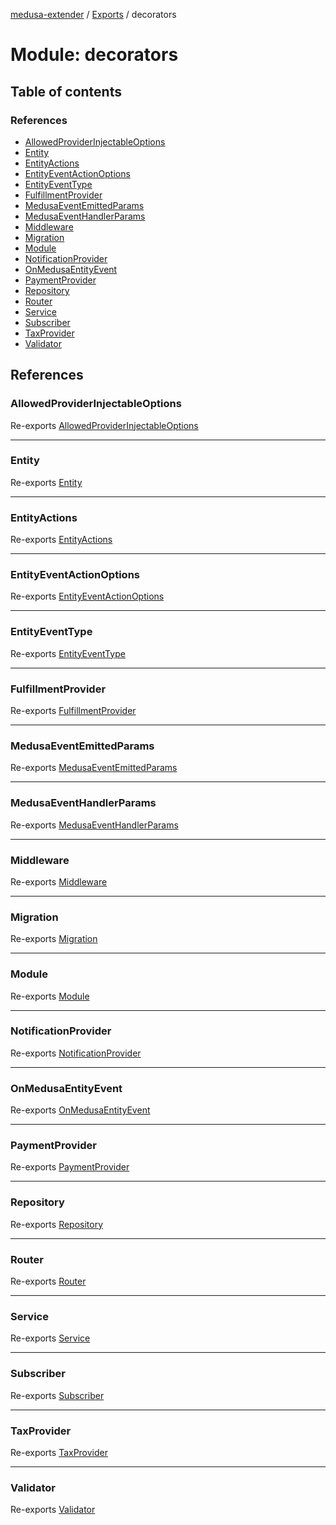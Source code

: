 [medusa-extender](../README.md) / [Exports](../modules.md) / decorators

# Module: decorators

## Table of contents

### References

- [AllowedProviderInjectableOptions](decorators.md#allowedproviderinjectableoptions)
- [Entity](decorators.md#entity)
- [EntityActions](decorators.md#entityactions)
- [EntityEventActionOptions](decorators.md#entityeventactionoptions)
- [EntityEventType](decorators.md#entityeventtype)
- [FulfillmentProvider](decorators.md#fulfillmentprovider)
- [MedusaEventEmittedParams](decorators.md#medusaeventemittedparams)
- [MedusaEventHandlerParams](decorators.md#medusaeventhandlerparams)
- [Middleware](decorators.md#middleware)
- [Migration](decorators.md#migration)
- [Module](decorators.md#module)
- [NotificationProvider](decorators.md#notificationprovider)
- [OnMedusaEntityEvent](decorators.md#onmedusaentityevent)
- [PaymentProvider](decorators.md#paymentprovider)
- [Repository](decorators.md#repository)
- [Router](decorators.md#router)
- [Service](decorators.md#service)
- [Subscriber](decorators.md#subscriber)
- [TaxProvider](decorators.md#taxprovider)
- [Validator](decorators.md#validator)

## References

### AllowedProviderInjectableOptions

Re-exports [AllowedProviderInjectableOptions](decorators_providers_decorator.md#allowedproviderinjectableoptions)

___

### Entity

Re-exports [Entity](decorators_components_decorator.md#entity)

___

### EntityActions

Re-exports [EntityActions](decorators_onMedusaEntityEvent_decorator.md#entityactions)

___

### EntityEventActionOptions

Re-exports [EntityEventActionOptions](decorators_onMedusaEntityEvent_decorator.md#entityeventactionoptions)

___

### EntityEventType

Re-exports [EntityEventType](decorators_onMedusaEntityEvent_decorator.md#entityeventtype)

___

### FulfillmentProvider

Re-exports [FulfillmentProvider](decorators_providers_decorator.md#fulfillmentprovider)

___

### MedusaEventEmittedParams

Re-exports [MedusaEventEmittedParams](decorators_onMedusaEntityEvent_decorator.md#medusaeventemittedparams)

___

### MedusaEventHandlerParams

Re-exports [MedusaEventHandlerParams](decorators_onMedusaEntityEvent_decorator.md#medusaeventhandlerparams)

___

### Middleware

Re-exports [Middleware](decorators_components_decorator.md#middleware)

___

### Migration

Re-exports [Migration](decorators_components_decorator.md#migration)

___

### Module

Re-exports [Module](decorators_module_decorator.md#module)

___

### NotificationProvider

Re-exports [NotificationProvider](decorators_providers_decorator.md#notificationprovider)

___

### OnMedusaEntityEvent

Re-exports [OnMedusaEntityEvent](../classes/decorators_onMedusaEntityEvent_decorator.OnMedusaEntityEvent.md)

___

### PaymentProvider

Re-exports [PaymentProvider](decorators_providers_decorator.md#paymentprovider)

___

### Repository

Re-exports [Repository](decorators_components_decorator.md#repository)

___

### Router

Re-exports [Router](decorators_components_decorator.md#router)

___

### Service

Re-exports [Service](decorators_components_decorator.md#service)

___

### Subscriber

Re-exports [Subscriber](decorators_components_decorator.md#subscriber)

___

### TaxProvider

Re-exports [TaxProvider](decorators_providers_decorator.md#taxprovider)

___

### Validator

Re-exports [Validator](decorators_components_decorator.md#validator)
